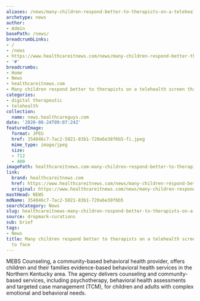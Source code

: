 ```yaml
---
aliases: /news/many-children-respond-better-to-therapists-on-a-telehealth-screen-than-face-to-face
archetype: news
author:
- Admin
basePath: /news/
breadcrumbLinks:
- /
- /news
- https://www.healthcareitnews.com/news/many-children-respond-better-therapists-telehealth-screen-face-face
- '#'
breadcrumbs:
- Home
- News
- healthcareitnews.com
- Many children respond better to therapists on a telehealth screen than face to face
categories:
- digital therapeutic
- telehealth
collection:
  name: news.healthcareguys.com
date: '2020-08-24T09:07:24Z'
featuredImage:
  format: JPEG
  href: 354046c7-7ac2-5021-83b1-720a6e38f6b5-fi.jpeg
  mime_type: image/jpeg
  size:
  - 712
  - 400
imagePath: healthcareitnews.com-many-children-respond-better-to-therapists-on-a-telehealth-screen-than-face-to-face
link:
  brand: healthcareitnews.com
  href: https://www.healthcareitnews.com/news/many-children-respond-better-therapists-telehealth-screen-face-face
  original: https://www.healthcareitnews.com/news/many-children-respond-better-therapists-telehealth-screen-face-face
mastHead: NEWS
mdName: 354046c7-7ac2-5021-83b1-720a6e38f6b5
searchCategory: News
slug: healthcareitnews-many-children-respond-better-to-therapists-on-a-telehealth-screen-than-face-to-face
source: dropmark-curations
sub: brief
tags:
- News
title: Many children respond better to therapists on a telehealth screen than face
  to face
---
```


MEBS Counseling, a community-based behavioral health provider, offers children and their families evidence-based behavioral health services in the Northern Kentucky area. The agency delivers counseling and community-based services, including psychotherapy, behavioral health assessments and targeted case management (TCM), for children and adults with complex emotional and behavioral needs.